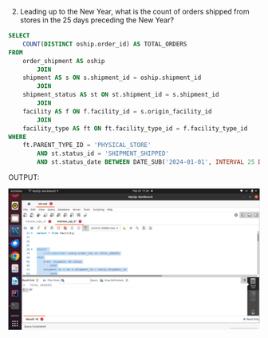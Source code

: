 2.  Leading up to the New Year, what is the count of orders shipped from stores in the 25 days preceding the New Year?

```sql
SELECT 
    COUNT(DISTINCT oship.order_id) AS TOTAL_ORDERS
FROM
    order_shipment AS oship
        JOIN
    shipment AS s ON s.shipment_id = oship.shipment_id
        JOIN
    shipment_status AS st ON st.shipment_id = s.shipment_id
        JOIN
    facility AS f ON f.facility_id = s.origin_facility_id
        JOIN
    facility_type AS ft ON ft.facility_type_id = f.facility_type_id
WHERE
    ft.PARENT_TYPE_ID = 'PHYSICAL_STORE'
        AND st.status_id = 'SHIPMENT_SHIPPED'
        AND st.status_date BETWEEN DATE_SUB('2024-01-01', INTERVAL 25 DAY) AND CURDATE();

```
OUTPUT:

![Alt text](image.png)